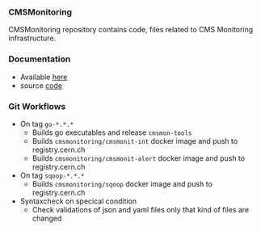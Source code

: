 ### CMSMonitoring
CMSMonitoring repository contains code, files related to CMS Monitoring
infrastructure.

### Documentation

- Available [here](https://cmsmonit-docs.web.cern.ch/)
- source [code](https://gitlab.cern.ch/cmsmonitoring/cmsmonit-docs) 


### Git Workflows

- On tag `go-*.*.*` 
    - Builds go executables and release `cmsmon-tools`
    - Builds `cmsmonitoring/cmsmonit-int` docker image and push to registry.cern.ch
    - Builds `cmsmonitoring/cmsmonit-alert` docker image and push to registry.cern.ch
- On tag `sqoop-*.*.*` 
    - Builds `cmsmonitoring/sqoop` docker image and push to registry.cern.ch
- Syntaxcheck on specical condition
    - Check validations of json and yaml files only that kind of files are changed
